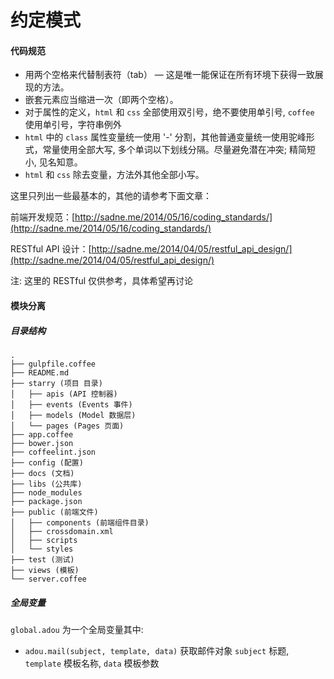 # 约定模式

#### 代码规范

* 用两个空格来代替制表符（tab） — 这是唯一能保证在所有环境下获得一致展现的方法。
* 嵌套元素应当缩进一次（即两个空格）。
* 对于属性的定义，`html` 和 `css` 全部使用双引号，绝不要使用单引号, `coffee` 使用单引号，字符串例外
* `html` 中的 `class` 属性变量统一使用 '-' 分割，其他普通变量统一使用驼峰形式，常量使用全部大写, 多个单词以下划线分隔。尽量避免潜在冲突; 精简短小, 见名知意。
* `html` 和 `css` 除去变量，方法外其他全部小写。

这里只列出一些最基本的，其他的请参考下面文章：

前端开发规范：[http://sadne.me/2014/05/16/coding_standards/](http://sadne.me/2014/05/16/coding_standards/)

RESTful API 设计：[http://sadne.me/2014/04/05/restful_api_design/](http://sadne.me/2014/04/05/restful_api_design/)

注: 这里的 RESTful 仅供参考，具体希望再讨论

#### 模块分离

##### 目录结构

```
.
├── gulpfile.coffee
├── README.md
├── starry (项目 目录)
│   ├── apis (API 控制器)
│   ├── events (Events 事件)
│   ├── models (Model 数据层)
│   └── pages (Pages 页面)
├── app.coffee
├── bower.json
├── coffeelint.json
├── config (配置)
├── docs (文档)
├── libs (公共库)
├── node_modules
├── package.json
├── public (前端文件)
│   ├── components (前端组件目录)
│   ├── crossdomain.xml
│   ├── scripts
│   └── styles
├── test (测试)
├── views (模板)
└── server.coffee
```

##### 全局变量

`global.adou` 为一个全局变量其中:

* `adou.mail(subject, template, data)` 获取邮件对象 `subject` 标题, `template` 模板名称, `data` 模板参数
